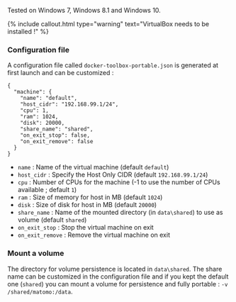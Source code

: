 Tested on Windows 7, Windows 8.1 and Windows 10.

{% include callout.html type="warning" text="VirtualBox needs to be installed !" %}

### Configuration file

A configuration file called `docker-toolbox-portable.json` is generated at first launch and can be customized :

<div class="language-json highlighter-rouge"><div class="highlight"><pre class="highlight"><code>{
  "machine": {
    "name": "default",
    "host_cidr": "192.168.99.1/24",
    "cpu": 1,
    "ram": 1024,
    "disk": 20000,
    "share_name": "shared",
    "on_exit_stop": false,
    "on_exit_remove": false
  }
}</code></pre></div></div>

* `name` : Name of the virtual machine (default `default`)
* `host_cidr` : Specify the Host Only CIDR (default `192.168.99.1/24`)
* `cpu` : Number of CPUs for the machine (-1 to use the number of CPUs available ; default `1`)
* `ram` : Size of memory for host in MB (default `1024`)
* `disk` : Size of disk for host in MB (default `20000`)
* `share_name` : Name of the mounted directory (in `data\shared`) to use as volume (default `shared`)
* `on_exit_stop` : Stop the virtual machine on exit
* `on_exit_remove` : Remove the virtual machine on exit

### Mount a volume

The directory for volume persistence is located in `data\shared`. The share name can be customized in the configuration file and if you kept the default one (`shared`) you can mount a volume for persistence and fully portable : `-v /shared/matomo:/data`.
